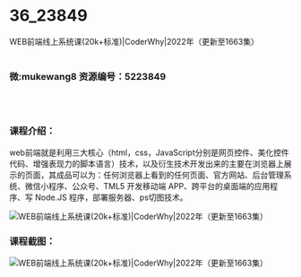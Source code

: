 # 36_23849
WEB前端线上系统课(20k+标准)|CoderWhy|2022年（更新至1663集）
<br/></br>
<h3>微:mukewang8 资源编号：5223849</h3>
<br/></br>
<h3>课程介绍：</h3>
<p>web前端就是利用三大核心（html，css，JavaScript分别是网页控件、美化控件代码、增强表现力的脚本语言）技术，以及衍生技术开发出来的主要在浏览器上展示的页面，其成品可以为：任何浏览器上看到的任何页面、官方网站、后台管理系统、微信小程序、公众号、TML5 开发移动端 APP、跨平台的桌面端的应用程序、写 Node.JS 程序，部署服务器、ps切图技术。</p>
<p><img src="https://www.ko996.com/wp-content/uploads/img/2022/04/1-81-300x181.png" alt="WEB前端线上系统课(20k+标准)|CoderWhy|2022年（更新至1663集）"></p>
<div class="info-desc">
<h3>课程截图：</h3>
<p><img src="https://www.ko996.com/wp-content/uploads/img/2022/04/2-87.png" alt="WEB前端线上系统课(20k+标准)|CoderWhy|2022年（更新至1663集）"></p>


			
</div>
